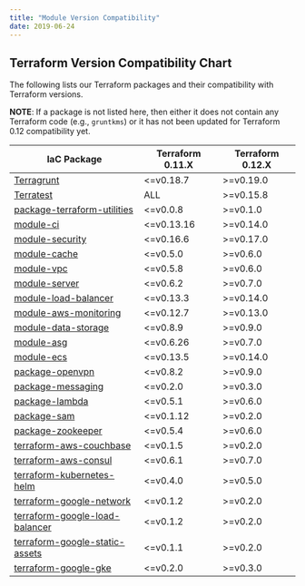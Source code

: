 ```yaml
---
title: "Module Version Compatibility"
date: 2019-06-24
---
```


## Terraform Version Compatibility Chart

The following lists our Terraform packages and their compatibility with Terraform versions.

**NOTE**: If a package is not listed here, then either it does not contain any Terraform code (e.g., `gruntkms`) or it has not been updated for Terraform 0.12 compatibility yet.

<!-- This was generated using the Markdown Table Generator: https://www.tablesgenerator.com/markdown_tables -->

| IaC Package                                                                                      | Terraform 0.11.X | Terraform 0.12.X |
|--------------------------------------------------------------------------------------------------|------------------|------------------|
| [Terragrunt](https://github.com/gruntwork-io/terragrunt)                                         | <=v0.18.7          | >=v0.19.0        |
| [Terratest](https://github.com/gruntwork-io/terratest)                                           | ALL                | >=v0.15.8        |
| [package-terraform-utilities](https://github.com/gruntwork-io/package-terraform-utilities)       | <=v0.0.8           | >=v0.1.0         |
| [module-ci](https://github.com/gruntwork-io/module-ci)                                           | <=v0.13.16         | >=v0.14.0        |
| [module-security](https://github.com/gruntwork-io/module-security)                               | <=v0.16.6          | >=v0.17.0        |
| [module-cache](https://github.com/gruntwork-io/module-cache)                                     | <=v0.5.0           | >=v0.6.0         |
| [module-vpc](https://github.com/gruntwork-io/module-vpc)                                         | <=v0.5.8           | >=v0.6.0         |
| [module-server](https://github.com/gruntwork-io/module-server)                                   | <=v0.6.2           | >=v0.7.0         |
| [module-load-balancer](https://github.com/gruntwork-io/module-load-balancer)                     | <=v0.13.3          | >=v0.14.0        |
| [module-aws-monitoring](https://github.com/gruntwork-io/module-aws-monitoring)                   | <=v0.12.7          | >=v0.13.0        |
| [module-data-storage](https://github.com/gruntwork-io/module-data-storage)                       | <=v0.8.9           | >=v0.9.0         |
| [module-asg](https://github.com/gruntwork-io/module-asg)                                         | <=v0.6.26          | >=v0.7.0         |
| [module-ecs](https://github.com/gruntwork-io/module-ecs)                                         | <=v0.13.5          | >=v0.14.0        |
| [package-openvpn](https://github.com/gruntwork-io/package-openvpn)                               | <=v0.8.2           | >=v0.9.0         |
| [package-messaging](https://github.com/gruntwork-io/package-messaging)                           | <=v0.2.0           | >=v0.3.0         |
| [package-lambda](https://github.com/gruntwork-io/package-lambda)                                 | <=v0.5.1           | >=v0.6.0         |
| [package-sam](https://github.com/gruntwork-io/package-sam)                                       | <=v0.1.12          | >=v0.2.0         |
| [package-zookeeper](https://github.com/gruntwork-io/package-zookeeper)                           | <=v0.5.4           | >=v0.6.0         |
| [terraform-aws-couchbase](https://github.com/gruntwork-io/terraform-aws-couchbase)               | <=v0.1.5           | >=v0.2.0         |
| [terraform-aws-consul](https://github.com/gruntwork-io/terraform-aws-consul)                     | <=v0.6.1           | >=v0.7.0         |
| [terraform-kubernetes-helm](https://github.com/gruntwork-io/terraform-kubernetes-helm)           | <=v0.4.0           | >=v0.5.0         |
| [terraform-google-network](https://github.com/gruntwork-io/terraform-google-network)             | <=v0.1.2           | >=v0.2.0         |
| [terraform-google-load-balancer](https://github.com/gruntwork-io/terraform-google-load-balancer) | <=v0.1.2           | >=v0.2.0         |
| [terraform-google-static-assets](https://github.com/gruntwork-io/terraform-google-static-assets) | <=v0.1.1           | >=v0.2.0         |
| [terraform-google-gke](https://github.com/gruntwork-io/terraform-google-gke)                     | <=v0.2.0           | >=v0.3.0         |

